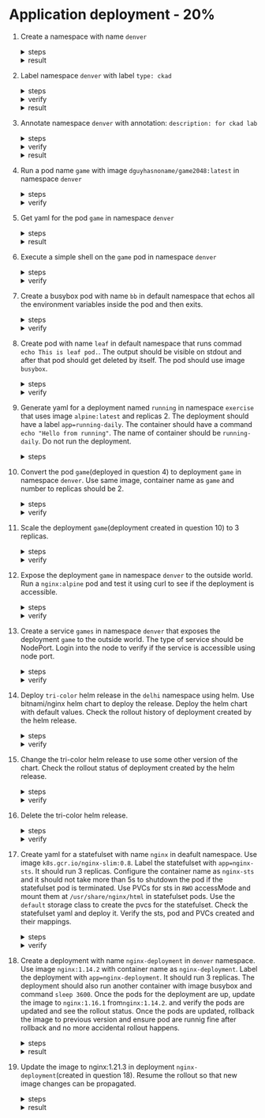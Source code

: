 # Application deployment - 20%

1. Create a namespace with name `denver`

    <details><summary>steps</summary>
    <p>

    ```bash
    kubectl create namespace denver
    ```
    </p>
    </details>

    <details><summary>result</summary>
    <p>

    ```text
    namespace/denver created
    ```
    </p>
    </details>

2. Label namespace `denver` with label `type: ckad`

    <details><summary>steps</summary>
    <p>

    ```bash
    kubectl label namespace denver type=ckad
    ```
    </p>
    </details>

    <details><summary>verify</summary>
    <p>

    ```bash
    kubectl get namespace denver --show-labels
    ```
    </p>
    </details>

    <details><summary>result</summary>
    <p>

    ```text
    NAME     STATUS   AGE   LABELS
    denver   Active   22m   kubernetes.io/metadata.name=denver,type=ckad
    ```
    </p>
    </details>

3. Annotate namespace `denver` with annotation:  `description: for ckad lab`

    <details><summary>steps</summary>
    <p>

    ```bash
    kubectl annotate namespace denver description='for ckad lab'
    ```
    </p>
    </details>

    <details><summary>verify</summary>
    <p>

    ```bash
    kubectl get namespace denver -o jsonpath={.metadata.annotations}
    ```
    </p>
    </details>

    <details><summary>result</summary>
    <p>

    ```text
    {"description":"for ckad lab"}
    ```
    </p>
    </details>

4. Run a pod name `game` with image `dguyhasnoname/game2048:latest` in namespace `denver`

    <details><summary>steps</summary>
    <p>

    ```bash
    kubectl run game -n denver --image=dguyhasnoname/game2048:latest --restart=Never
    ```
    </p>
    </details>

    <details><summary>verify</summary>
    <p>

    ```text
    kubectl get po -n denver
    NAME   READY   STATUS    RESTARTS   AGE
    game   1/1     Running   0          6m32s
    ```
    </p>
    </details>

5. Get yaml for the pod `game` in namespace `denver`

    <details><summary>steps</summary>
    <p>

    ```bash
    kubectl get po game -n denver -o yaml
    ```
    </p>
    </details>

    <details><summary>result</summary>
    <p>

    ```yaml
    metadata:
      creationTimestamp: "2021-10-03T05:45:26Z"
    labels:
      run: game
    name: game
    namespace: denver
    resourceVersion: "240869"
    uid: 9f79d237-c090-4cdc-a422-48ba266f3497
    spec:
      containers:
      - image: dguyhasnoname/game2048:latest
        imagePullPolicy: Always
        name: game
        resources: {}
        terminationMessagePath: /dev/termination-log
        terminationMessagePolicy: File
        volumeMounts:
        - mountPath: /var/run/secrets/kubernetes.io/serviceaccount
          name: kube-api-access-l4b8x
          readOnly: true
    dnsPolicy: ClusterFirst
    enableServiceLinks: true
    nodeName: minikube
    preemptionPolicy: PreemptLowerPriority
    priority: 0
    restartPolicy: Never
    schedulerName: default-scheduler
    securityContext: {}
    serviceAccount: default
    serviceAccountName: default
    terminationGracePeriodSeconds: 30
    tolerations:
    - effect: NoExecute
        key: node.kubernetes.io/not-ready
        operator: Exists
        tolerationSeconds: 300
    - effect: NoExecute
        key: node.kubernetes.io/unreachable
        operator: Exists
        tolerationSeconds: 300
    volumes:
    - name: kube-api-access-l4b8x
        projected:
        defaultMode: 420
        sources:
        - serviceAccountToken:
            expirationSeconds: 3607
            path: token
        - configMap:
            items:
            - key: ca.crt
                path: ca.crt
            name: kube-root-ca.crt
        - downwardAPI:
            items:
            - fieldRef:
                apiVersion: v1
                fieldPath: metadata.namespace
                path: namespace
    status:
      conditions:
      - lastProbeTime: null
        lastTransitionTime: "2021-10-03T05:45:26Z"
        status: "True"
        type: Initialized
      - lastProbeTime: null
        lastTransitionTime: "2021-10-03T05:45:59Z"
        status: "True"
        type: Ready
      - lastProbeTime: null
        lastTransitionTime: "2021-10-03T05:45:59Z"
        status: "True"
        type: ContainersReady
      - lastProbeTime: null
        lastTransitionTime: "2021-10-03T05:45:26Z"
        status: "True"
        type: PodScheduled
      containerStatuses:
      - containerID: docker://a22afea1c9fef2c8f0d7c171d71c44901858db40105c53fd6722e3a66a768467
        image: dguyhasnoname/game2048:latest
        imageID: docker-pullable://dguyhasnoname/game2048@sha256:d39bc83cd36b5179e547ce172332e687f83cbe3e4b5ee24f4714073068663708
        lastState: {}
        name: game
        ready: true
        restartCount: 0
        started: true
          state:
            running:
              startedAt: "2021-10-03T05:45:59Z"
    hostIP: 192.168.49.2
    phase: Running
    podIP: 172.17.0.23
    podIPs:
    - ip: 172.17.0.23
    qosClass: BestEffort
    startTime: "2021-10-03T05:45:26Z"
    ```
    </p>
    </details>

6. Execute a simple shell on the `game` pod in namespace `denver`

    <details><summary>steps</summary>
    <p>

    ```bash
    kubectl exec -it game -n denver -- /bin/sh
    ```
    </p>
    </details>

    <details><summary>verify</summary>
    <p>

    ```bash
    kubectl exec -it game -n denver -- /bin/sh
    # hostname
    game
    ```
    </p>
    </details>

7. Create a busybox pod with name `bb` in default namespace that echos all the environment variables inside the pod and then exits.

    <details><summary>steps</summary>
    <p>

    ```bash
    kubectl run bb --image=busybox --restart=Never -it -- env
    ```
    </p>
    </details>

    <details><summary>verify</summary>
    <p>

    ```bash
    PATH=/usr/local/sbin:/usr/local/bin:/usr/sbin:/usr/bin:/sbin:/bin
    HOSTNAME=bb
    TERM=xterm
    KUBERNETES_PORT_443_TCP_PROTO=tcp
    KUBERNETES_PORT_443_TCP_PORT=443
    KUBERNETES_PORT_443_TCP_ADDR=10.96.0.1
    KUBERNETES_SERVICE_HOST=10.96.0.1
    KUBERNETES_SERVICE_PORT=443
    KUBERNETES_SERVICE_PORT_HTTPS=443
    KUBERNETES_PORT=tcp://10.96.0.1:443
    KUBERNETES_PORT_443_TCP=tcp://10.96.0.1:443
    HOME=/root
    ```
    </p>
    <p>

    ```bash
    kubectl get po
    NAME                     READY   STATUS             RESTARTS         AGE
    bb                       0/1     Completed          0                86s
    ```
    </p>
    </details>

8. Create pod with name `leaf` in default namespace that runs commad `echo This is leaf pod.`. The output should be visible on stdout and after that pod should get deleted by itself. The pod should use image `busybox`.

    <details><summary>steps</summary>
    <p>

    ```bash
    kubectl run leaf --image=busybox -it --rm --restart=Never -- /bin/sh -c 'echo This is leaf pod.'
    ```
    </p>
    </details>

    <details><summary>verify</summary>
    <p>

    ```bash
    kubectl run leaf --image=busybox -it --rm --restart=Never -- /bin/sh -c 'echo This is leaf pod.'
    This is leaf pod.
    pod "leaf" deleted
    ```
    </p>
    </details>

9. Generate yaml for a deployment named `running` in namespace `exercise` that uses image `alpine:latest` and replicas 2. The deployment should have a label `app=running-daily`. The container should have a command `echo "Hello from running"`. The name of container should be `running-daily`. Do not run the deployment.

    <details><summary>steps</summary>
    <p>

    ```bash
    kubectl create ns exercise
    ```
    <p>

    ```bash
    kubectl create deploy running --image=alpine:latest --replicas=2 --namespace=exercise --dry-run=client -o yaml -- /bin/sh -c 'echo "Hello from running"'
    ```
    </p>

    Edit the container name to `running-daily` and add the label `app=running-daily`.
    <p>

    ```yaml
    apiVersion: apps/v1
    kind: Deployment
    metadata:
      creationTimestamp: null
      labels:
        app: running-daily
    name: running
    namespace: exercise
    spec:
      replicas: 2
    selector:
      matchLabels:
        app: running-daily
    strategy: {}
    template:
      metadata:
        creationTimestamp: null
        labels:
          app: running-daily
      spec:
        containers:
        - command:
          - /bin/sh
          - -c
          - echo "Hello from running"
          image: alpine:latest
          name: running-daily
          resources: {}
    status: {}
    ```
    </details>

10. Convert the pod `game`(deployed in question 4) to deployment `game` in namespace `denver`. Use same image, container name as `game` and number to replicas should be 2.

    <details><summary>steps</summary>
    <p>

    ```bash
    kubectl create deployment game -n denver --image=dguyhasnoname/game2048:latest --replicas=2 --dry-run=client -o yaml > game_deploy.yaml
    ```
    </p>
    <p>

    ```bash
    vi game_deploy.yaml
    ```
    </p>
    <p>

    ```yaml
    apiVersion: apps/v1
    kind: Deployment
    metadata:
      creationTimestamp: null
    labels:
      app: game
    name: game
    namespace: denver
    spec:
      replicas: 2
      selector:
        matchLabels:
          app: game
      strategy: {}
      template:
        metadata:
          creationTimestamp: null
          labels:
            app: game
        spec:
          containers:
          - image: dguyhasnoname/game2048:latest
            name: game2048
            resources: {}
    status: {}
    ```
    </p>
    <p>

    ```bash
    kubectl apply -f game_deploy.yaml
    ```
    </p>
    </details>

    <details><summary>verify</summary>
    <p>

    ```text
    kubectl get po -n denver
    NAME                    READY   STATUS    RESTARTS   AGE
    game                    1/1     Running   0          20m
    game-6dbf688b5f-jqfhn   1/1     Running   0          12s
    game-6dbf688b5f-qm7gm   1/1     Running   0          12s
    ```
    </p>
    <p>

    ```text
    kubectl get deployment -n denver
    NAME   READY   UP-TO-DATE   AVAILABLE   AGE
    game   2/2     2            2           82s
    ```
    </p>
    </details>

11. Scale the deployment `game`(deployment created in question 10) to 3 replicas.

    <details><summary>steps</summary>
    <p>

    ```bash
    kubectl scale deployment game -n denver --replicas=3
    ```
    </p>
    </details>

    <details><summary>verify</summary>
    <p>

    ```text
    kubectl get po -n denver
    NAME                    READY   STATUS              RESTARTS   AGE
    game                    1/1     Running             0          68m
    game-6dbf688b5f-jqfhn   1/1     Running             0          48m
    game-6dbf688b5f-qm7gm   1/1     Running             0          48m
    game-6dbf688b5f-xbmwt   0/1     ContainerCreating   0          5s
    ```
    </p>
    </details>

12. Expose the deployment `game` in namespace `denver` to the outside world. Run a `nginx:alpine` pod and test it using curl to see if the deployment is accessible.

    <details><summary>steps</summary>
    <p>
    ```bash
    kubectl expose deployment game -n denver --port=4444 --target-port=80 --type=ClusterIP --name=games
    ```
    </p>
    </details>

    <details><summary>verify</summary>
    <p>

    ```bash
    kubectl get svc -n denver
    NAME    TYPE        CLUSTER-IP       EXTERNAL-IP   PORT(S)          AGE
    games   ClusterIP   10.111.182.190   <none>        4444/TCP         2m40s
    ```
    </p>

    <p>

    ```bash
    kubectl run curl --rm -it --image=nginx:alpine --restart=Never -n denver -- /bin/sh -c 'curl -I http://10.111.182.190:4444'
    ```
    </p>

    <p>

    ```text
    HTTP/1.1 200 OK
    Server: nginx/1.15.12
    Date: Sun, 03 Oct 2021 07:09:06 GMT
    Content-Type: text/html
    Content-Length: 3378
    Last-Modified: Wed, 26 Sep 2018 18:37:14 GMT
    Connection: keep-alive
    ETag: "5babd1da-d32"
    Accept-Ranges: bytes

    pod "curl" deleted
    ```
    </p>
    </details>

13. Create a service `games` in namespace `denver` that exposes the deployment `game` to the outside world. The type of service should be NodePort. Login into the node to verify if the service is accessible using node port.

    <details><summary>steps</summary>
    <p>
    ```bash
    kubectl expose deployment game -n denver --port=3333 --target-port=80 --type=NodePort --name=game
    ```
    </p>
    </details>

    <details><summary>verify</summary>
    <p>

    ```bash
    kubectl get  svc -n denver
    NAME    TYPE        CLUSTER-IP       EXTERNAL-IP   PORT(S)          AGE
    game    NodePort    10.98.205.242    <none>        3333:32105/TCP   9m16s
    ```
    </p>

    <p>

    ```bash
    kubectl get po -n denver -o wide
    NAME                    READY   STATUS      RESTARTS   AGE   IP            NODE       NOMINATED NODE   READINESS GATES
    game-6dbf688b5f-jqfhn   1/1     Running     0          72m   172.17.0.24   minikube   <none>           <none>
    game-6dbf688b5f-qm7gm   1/1     Running     0          72m   172.17.0.25   minikube   <none>           <none>
    game-6dbf688b5f-xbmwt   1/1     Running     0          23m   172.17.0.26   minikube   <none>           <none>
    ```
    <p>

    ```bash
    minikube ssh
    Last login: Sun Oct  3 07:03:31 2021 from 192.168.49.1
    docker@minikube:~$
    ```
    </p>

    In this example, minikube is being used. If you are using some other cluster, you can login on the corresponding node where the game pod is running and then run the following command(replace minikube with your node name) to verify if the service is accessible.
    <p>

    ```bash
    docker@minikube:~$ curl -I http://minikube:32105
    HTTP/1.1 200 OK
    Server: nginx/1.15.12
    Date: Sun, 03 Oct 2021 07:15:15 GMT
    Content-Type: text/html
    Content-Length: 3378
    Last-Modified: Wed, 26 Sep 2018 18:37:14 GMT
    Connection: keep-alive
    ETag: "5babd1da-d32"
    Accept-Ranges: bytes
    ```
    </p>
    </details>

14. Deploy `tri-color` helm release in the `delhi` namespace using helm. Use bitnami/nginx helm chart to deploy the release. Deploy the helm chart with default values. Check the rollout history of deployment created by the helm release.

    <details><summary>steps</summary>
    Dowload the helm chart from bitnami/nginx repository.
    <p>

    ```bash
    helm repo add bitnami https://charts.bitnami.com/bitnami
    ```
    </p>

    Update the helm repo
    <p>

    ```bash
    helm repo update
    ```
    </p>

    Install the release
    <p>

    ```bash
    helm install tri-color bitnami/nginx --create-namespace --namespace delhi
    ```
    </p>

    Check deployment created and rollout status.
    <p>

    ```bash
    kubectl get deploy -n delhi
    kubectl rollout status deploy tri-color-nginx -n delhi
    ```
    </details>

    <details><summary>verify</summary>
    <p>

    ```text
    helm install tri-color bitnami/nginx --create-namespace --namespace delhi
    NAME: tri-color
    LAST DEPLOYED: Sun Oct  3 13:14:45 2021
    NAMESPACE: delhi
    STATUS: deployed
    REVISION: 1
    TEST SUITE: None
    NOTES:
    ** Please be patient while the chart is being deployed **

    NGINX can be accessed through the following DNS name from within your cluster:

        tri-color-nginx.delhi.svc.cluster.local (port 80)

    To access NGINX from outside the cluster, follow the steps below:

    1. Get the NGINX URL by running these commands:

    NOTE: It may take a few minutes for the LoadBalancer IP to be available.
            Watch the status with: 'kubectl get svc --namespace delhi -w tri-color-nginx'

        export SERVICE_PORT=$(kubectl get --namespace delhi -o jsonpath="{.spec.ports[0].port}" services tri-color-nginx)
        export SERVICE_IP=$(kubectl get svc --namespace delhi tri-color-nginx -o jsonpath='{.status.loadBalancer.ingress[0].ip}')
        echo "http://${SERVICE_IP}:${SERVICE_PORT}"

    ```
    </p>
    <p>

    ```bash
    helm list -n delhi
    NAME     	NAMESPACE	REVISION	UPDATED                             	STATUS  	CHART      	APP VERSION
    tri-color	delhi    	1       	2021-10-03 13:14:45.184267 +0530 IST	deployed	nginx-9.5.5	1.21.3
    ```
    </p>
    <p>

    ```bash
    kubectl get po -n delhi
    NAME                              READY   STATUS    RESTARTS   AGE
    tri-color-nginx-c987dd577-f4lg6   1/1     Running   0          110s
    ```
    </p>

    Check rollout status of deployment created.

    <p>

    ```bash
    kubectl get deploy -n delhi
    NAME              READY   UP-TO-DATE   AVAILABLE   AGE
    tri-color-nginx   1/1     1            1           3m45s
    ```

    <p>

    ```bash
    kubectl rollout status deploy tri-color-nginx -n delhi
    deployment "tri-color-nginx" successfully rolled out
    ```
    </details>

15. Change the tri-color helm release to use some other version of the chart. Check the rollout status of deployment created by the helm release.

    <details><summary>steps</summary>
    Search version for bitnami/nginx chart.
    <p>

    ```bash
    helm search repo bitnami/nginx --versions
    ```
    </p>

    Update the helm release `tri-color`
    <p>

    ```bash
    helm upgrade --install tri-color --version=9.5.0 bitnami/nginx --create-namespace --namespace delhi
    ```
    </p>

    Check the rollout history for deployment.
    <p>

    ```bash
    kubectl rollout history deploy tri-color-nginx -n delhi
    ```
    </p>
    </details>

    <details><summary>verify</summary>
    Check the new release.
    <p>

    ```bash
    helm upgrade --install tri-color --version=9.5.0 bitnami/nginx --create-namespace --namespace delhi
    Release "tri-color" has been upgraded. Happy Helming!
    NAME: tri-color
    LAST DEPLOYED: Sun Oct  3 13:26:24 2021
    NAMESPACE: delhi
    STATUS: deployed
    REVISION: 2
    TEST SUITE: None
    NOTES:
    ** Please be patient while the chart is being deployed **

    NGINX can be accessed through the following DNS name from within your cluster:

        tri-color-nginx.delhi.svc.cluster.local (port 80)

    To access NGINX from outside the cluster, follow the steps below:

    1. Get the NGINX URL by running these commands:

    NOTE: It may take a few minutes for the LoadBalancer IP to be available.
            Watch the status with: 'kubectl get svc --namespace delhi -w tri-color-nginx'

        export SERVICE_PORT=$(kubectl get --namespace delhi -o jsonpath="{.spec.ports[0].port}" services tri-color-nginx)
        export SERVICE_IP=$(kubectl get svc --namespace delhi tri-color-nginx -o jsonpath='{.status.loadBalancer.ingress[0].ip}')
        echo "http://${SERVICE_IP}:${SERVICE_PORT}"
    ```
    </p>
    List the helm release.
    <p>

    ```bash
    helm list -n delhi
    NAME     	NAMESPACE	REVISION	UPDATED                             	STATUS  	CHART      	APP VERSION
    tri-color	delhi    	2       	2021-10-03 13:26:24.203328 +0530 IST	deployed	nginx-9.5.0	1.21.1
    ```
    </p>

    Check rollout status of deployment created.
    <p>

    ```bash
    kubectl rollout history deploy tri-color-nginx -n delhi
    deployment.apps/tri-color-nginx
    REVISION  CHANGE-CAUSE
    1         <none>
    2         <none>
    ```
    </p>
    </details>

16. Delete the tri-color helm release.

    <details><summary>steps</summary>
    Delete the helm release `tri-color`.
    <p>

    ```bash
    helm uninstall tri-color -n delhi
    ```
    </p>
    </details>

    <details><summary>verify</summary>
    <p>

    ```bash
    helm uninstall tri-color -n delhi
    release "tri-color" uninstalled
    ```
    </p>
    </details>

17. Create yaml for a statefulset with name `nginx` in deafult namespace. Use image `k8s.gcr.io/nginx-slim:0.8`. Label the statefulset with `app=nginx-sts`. It should run 3 replicas. Configure the container name as `nginx-sts` and it should not take more than 5s to shutdown the pod if the statefulset pod is terminated. Use PVCs for sts in `RWO` accessMode and mount them at `/usr/share/nginx/html` in statefulset pods. Use the `default` storage class to create the pvcs for the statefulset. Check the statefulset yaml and deploy it. Verify the sts, pod and PVCs created and their mappings.

    <details><summary>steps</summary>
    Prepare yaml for statefulset.
    <p>

    ```text
    apiVersion: apps/v1
    kind: StatefulSet
    metadata:
      name: nginx
    spec:
      selector:
        matchLabels:
          app: nginx-sts
      serviceName: "nginx"
      replicas: 3 # by default is 1
      template:
        metadata:
          labels:
            app: nginx-sts
        spec:
          terminationGracePeriodSeconds: 5
          containers:
          - name: nginx-sts
            image: k8s.gcr.io/nginx-slim:0.8
            volumeMounts:
            - name: www
              mountPath: /usr/share/nginx/html
      volumeClaimTemplates:
      - metadata:
          name: www
        spec:
          accessModes: [ "ReadWriteOnce" ]
          resources:
            requests:
              storage: 200Mi
    ```
    </p>

    deploy statefulset.

    <p>

    ```bash
    kubectl apply -f nginx-sts.yaml
    ```
    </p>

    Check the statefulset, pods and PVCs.
    <p>

    ```bash
    kubectl get statefulset,po,pvc
    ```
    </p>
    </details>

    <details><summary>verify</summary>
    <p>

    ```text
    kubectl get statefulset,po,pvc -o wide
    NAME                     READY   AGE     CONTAINERS   IMAGES
    statefulset.apps/nginx   3/3     5m11s   nginx-sts    k8s.gcr.io/nginx-slim:0.8

    NAME                         READY   STATUS             RESTARTS          AGE     IP            NODE       NOMINATED NODE   READINESS GATES
    pod/nginx-0                  1/1     Running            0                 5m11s   172.17.0.27   minikube   <none>           <none>
    pod/nginx-1                  1/1     Running            0                 5m9s    172.17.0.28   minikube   <none>           <none>
    pod/nginx-2                  1/1     Running            0                 5m8s    172.17.0.31   minikube   <none>           <none>

    NAME                                STATUS   VOLUME                                     CAPACITY   ACCESS MODES   STORAGECLASS   AGE
    persistentvolumeclaim/www-nginx-0   Bound    pvc-2b120e12-53e6-40b4-bb5b-6bb5c1aa0698   200Mi      RWO            standard       2m59s
    persistentvolumeclaim/www-nginx-1   Bound    pvc-a34cf366-061c-4ef3-932f-ea2274d9154e   200Mi      RWO            standard       2m56s
    persistentvolumeclaim/www-nginx-2   Bound    pvc-29417f58-6048-457a-a30f-ae3194be4e39   200Mi      RWO            standard       2m53s

    ```
    </p>
    </details>

18. Create a deployment with name `nginx-deployment` in `denver` namespace. Use image `nginx:1.14.2` with container name as `nginx-deployment`. Label the deployment with `app=nginx-deployment`. It should run 3 replicas. The deployment should also run another container with image busybox and command `sleep 3600`. Once the pods for the deployment are up, update the image to `nginx:1.16.1` from`nginx:1.14.2`. and verify the pods are updated and see the rollout status. Once the pods are updated, rollback the image to previous version and ensure pod are runnig fine after rollback and no more accidental rollout happens.

    <details><summary>steps</summary>
    Create initial deployment yaml and store in nginx-deployment.yaml.
    <p>

    ```bash
    kubectl create deploy nginx-deployment -n denver --image=nginx:1.14.2 --replicas=3 --dry-run=client -o yaml
    ```
    </p>
    Edit the deployment yaml to add another container.

    <p>

    ```yaml
    apiVersion: apps/v1
    kind: Deployment
    metadata:
      creationTimestamp: null
      labels:
        app: nginx-deployment
      name: nginx-deployment
      namespace: denver
    spec:
      replicas: 3
      selector:
        matchLabels:
          app: nginx-deployment
      strategy: {}
      template:
        metadata:
          creationTimestamp: null
          labels:
            app: nginx-deployment
        spec:
          containers:
          - image: busybox
            name: busybox
            command: ["/bin/sh", "-c", "sleep 3600"]
          - image: nginx:1.14.2
            name: nginx-deployment
            resources: {}
    status: {}
    ```
    </p>
    Apply the deployment yaml.

    <p>

    ```bash
    kubectl apply -f nginx-deployment.yaml
    ```
    </p>
    Update the image to nginx:1.16.1.
    <p>

    ```bash
    kubectl set image deploy nginx-deployment nginx-deployment=nginx:1.16.2 -n denver
    ```
    </p>
    Verify the pods are updated and see the rollout status.
    <p>

    ```bash
    kubectl rollout status deploy nginx-deployment -n denver
    ```
    </p>
    Rollback the image to nginx:1.14.2.
    <p>

    ```bash
    kubectl rollout undo nginx-deployment -n denver --to-revision=1
    ```
    </p>
    Pause the rollout to avoid any further release.
    <p>

    ```bash
    kubectl rollout pause nginx-deployment -n denver
    ```
    </p>
    </details>

    <details><summary>result</summary>
    Verify that deployment pods are running fine.
    <p>

    ```text
    ┗━ ॐ  kubectl get po -n denver -l app=nginx-deployment
    NAME                                READY   STATUS      RESTARTS   AGE
    nginx-deployment-6774947b7d-cprzd   2/2     Running     0          36s
    nginx-deployment-6774947b7d-g9wfm   2/2     Running     0          59s
    nginx-deployment-6774947b7d-v4zzm   2/2     Running     0          80s
    ```
    </p>

    Verify that the image is updated.
    <p>

    ```bash
    kubectl get po -n denver -l app=nginx-deployment -o jsonpath='{.items[*].spec.containers[?(@.name=="nginx-deployment")].image}'
    ```
    </p>
    Verify if the rollout is paused. Try updating a new image and see if changes gets rolled out.
    <p>

    ```bash
    [05:49 PM IST 03.10.2021 ☸ 127.0.0.1:54146 📁  CKAD-TheHardWay ❱ master ▲]
    ┗━ ॐ  kubectl set image deploy nginx-deployment nginx-deployment=nginx:1.16.4 -n denver
    deployment.apps/nginx-deployment image updated
    [05:49 PM IST 03.10.2021 ☸ 127.0.0.1:54146 📁  CKAD-TheHardWay ❱ master ▲]
    ┗━ ॐ  kubectl rollout status deploy nginx-deployment -n denver
    Waiting for deployment "nginx-deployment" rollout to finish: 0 out of 3 new replicas have been updated...
    ```
    </p>
    If you check the rollout will not happen and old pods will keep running. We may have to resume the rollout to see the changes.
    </details>

19. Update the image to nginx:1.21.3 in deployment `nginx-deployment`(created in question 18). Resume the rollout so that new image changes can be propagated.

    <details><summary>steps</summary>
    <p>

    ```bash
    kubectl set image deploy nginx-deployment nginx-deployment=nginx:1.21.3 -n denver
    ```
    </p>
    Resume the rollout.
    <p>

    ```bash
    kubectl rollout resume nginx-deployment -n denver
    ```
    </p>
    </details>

    <details><summary>result</summary>
    <p>

    ```bash
    [05:55 PM IST 03.10.2021 ☸ 127.0.0.1:54146 📁  CKAD-TheHardWay ❱ master ▲]
    ┗━ ॐ  kubectl rollout resume deploy nginx-deployment -n denver
    deployment.apps/nginx-deployment resumed
    ```
    </p>

    Verify that the pods are updated.
    <p>

    ```bash
    [06:00 PM IST 03.10.2021 ☸ 127.0.0.1:54146 📁  CKAD-TheHardWay ❱ master ▲]
    ┗━ ॐ      kubectl get po -n denver -l app=nginx-deployment -o jsonpath='{.items[*].spec.containers[?(@.name=="nginx-deployment")].image}'
    nginx:1.21.3 nginx:1.21.3 nginx:1.21.3
    ```
    </details>